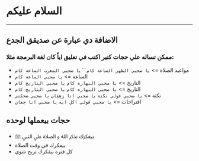 # السلام عليكم
---
## الاضافة دي عبارة عن صديقق الجدع
### ممكن تساله علي حجات كتير اكتب في تعليق اياً كان لغة البرمجة مثلا:
- مواعيد الصلاة => `يا صحبي الظهر الساعة كام``يا صحبي المغرب الساعة كام`
- الساعة => `يا صحبي الساعة كام`
- التاريخ => `يا صحبي النهاره كام` `يا صحبي التاريخ كام`
- التاريخ => `يا صحبي النهاره كام` `يا صحبي التاريخ كام`
- نكتة => `يا صحبي قولي نكتة` `يا صحبي انا زهقان` `يا صحبي ضحكني`
- اقتراحات => `يا صحبي قولي اكل ايه` `يا صحبي انا جعان`
## حجات بيعملها لوحده
- بيفكرك بذكر الله و الصلاة علي النبي ﷺ
- بيفكرك في وقت الصلاة
- كل فتره بيفكرك تريح شوي